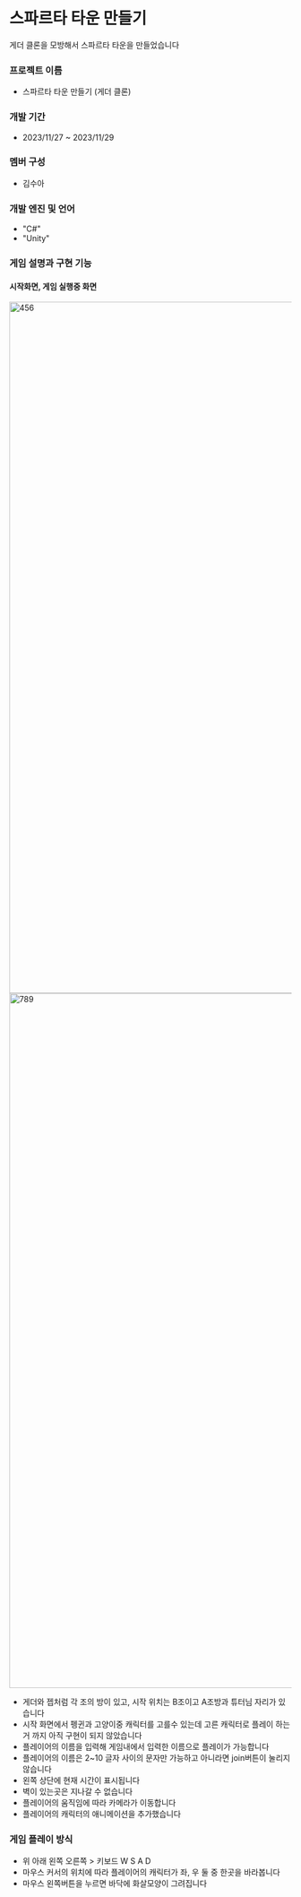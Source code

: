 # 스파르타 타운 만들기
게더 클론을 모방해서 스파르타 타운을 만들었습니다

### 프로젝트 이름
- 스파르타 타운 만들기 (게더 클론)

### 개발 기간
- 2023/11/27 ~ 2023/11/29

### 멤버 구성
- 김수아

### 개발 엔진 및 언어
- "C#"
- "Unity"

### 게임 설명과 구현 기능
#### 시작화면, 게임 실행중 화면
<img width="1234" alt="456" src="https://github.com/kim-soo-ah/SSpartaTown/assets/149459760/fb1e440f-516f-4a8b-be39-77804cf10b35">
<img width="1240" alt="789" src="https://github.com/kim-soo-ah/SSpartaTown/assets/149459760/dc6b8db0-a28a-4169-b511-ce21ad408f3b">

- 게더와 젭처럼 각 조의 방이 있고, 시작 위치는 B조이고 A조방과 튜터님 자리가 있습니다
- 시작 화면에서 펭귄과 고양이중 캐릭터를 고를수 있는데 고른 캐릭터로 플레이 하는거 까지 아직 구현이 되지 않았습니다
- 플레이어의 이름을 입력해 게임내에서 입력한 이름으로 플레이가 가능합니다
- 플레이어의 이름은 2~10 글자 사이의 문자만 가능하고 아니라면 join버튼이 눌리지 않습니다
- 왼쪽 상단에 현재 시간이 표시됩니다
- 벽이 있는곳은 지나갈 수 없습니다
- 플레이어의 움직임에 따라 카메라가 이동합니다
- 플레이어의 캐릭터의 애니메이션을 추가했습니다


### 게임 플레이 방식
- 위 아래 왼쪽 오른쪽 > 키보드 W S A D
- 마우스 커서의 위치에 따라 플레이어의 캐릭터가 좌, 우 둘 중 한곳을 바라봅니다
- 마우스 왼쪽버튼을 누르면 바닥에 화살모양이 그려집니다
